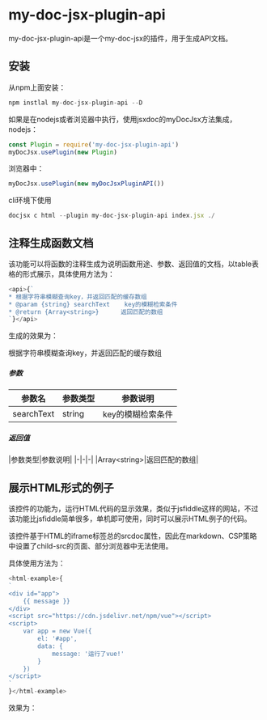 # my-doc-jsx-plugin-api
my-doc-jsx-plugin-api是一个my-doc-jsx的插件，用于生成API文档。

## 安装
从npm上面安装：

```javascript
npm instlal my-doc-jsx-plugin-api --D
```
如果是在nodejs或者浏览器中执行，使用jsxdoc的myDocJsx方法集成，nodejs：

```javascript
const Plugin = require('my-doc-jsx-plugin-api')
myDocJsx.usePlugin(new Plugin)
```
浏览器中：

```javascript
myDocJsx.usePlugin(new myDocJsxPluginAPI())
```
cli环境下使用

```javascript
docjsx c html --plugin my-doc-jsx-plugin-api index.jsx ./
```

## 注释生成函数文档
该功能可以将函数的注释生成为说明函数用途、参数、返回值的文档，以table表格的形式展示，具体使用方法为：

```javascript
<api>{`
* 根据字符串模糊查询key，并返回匹配的缓存数组
* @param {string} searchText    key的模糊检索条件
* @return {Array<string>}      返回匹配的数组
`}</api>
```
生成的效果为：


>
根据字符串模糊查询key，并返回匹配的缓存数组


##### 参数
|参数名|参数类型|参数说明|
|-|-|-|
|searchText|string|key的模糊检索条件|



##### 返回值
|参数类型|参数说明|
|-|-|-|
|Array&lt;string&gt;|返回匹配的数组|


## 展示HTML形式的例子
该控件的功能为，运行HTML代码的显示效果，类似于jsfiddle这样的网站，不过该功能比jsfiddle简单很多，单机即可使用，同时可以展示HTML例子的代码。

该控件基于HTML的iframe标签总的srcdoc属性，因此在markdown、CSP策略中设置了child-src的页面、部分浏览器中无法使用。

具体使用方法为：

```javascript
<html-example>{
`
<div id="app">
    {{ message }}
</div>
<script src="https://cdn.jsdelivr.net/npm/vue"></script>
<script>
    var app = new Vue({
        el: '#app',
        data: {
            message: '运行了vue!'
        }
    })
</script>
`
}</html-example>
```
效果为：



